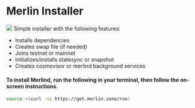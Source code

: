 # Merlin Installer
![](screenshot.png)
Simple installer with the following features:
- Installs dependencies
- Creates swap file (if needed)
- Joins testnet or mainnet
- Initializes/installs statesync or snapshot
- Creates cosmovisor or merlind background services

####  To install Merlind, run the following in your terminal, then follow the on-screen instructions.

```bash
source <(curl -sL https://get.merlin.zone/run)
```
